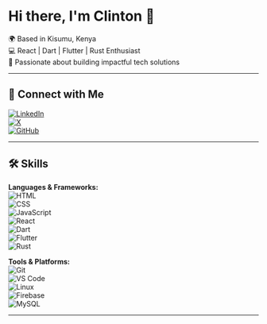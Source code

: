 # Hi there, I'm Clinton 👋  

🌍 Based in Kisumu, Kenya  
💻 React | Dart | Flutter | Rust Enthusiast  
🎯 Passionate about building impactful tech solutions  

---

## 🔗 Connect with Me  

[![LinkedIn](https://img.shields.io/badge/LinkedIn-blue?style=for-the-badge&logo=linkedin)](https://www.linkedin.com/in/clynton254)  
[![X](https://img.shields.io/badge/X-black?style=for-the-badge&logo=x)](https://x.com/Clintoonnn)  
[![GitHub](https://img.shields.io/badge/GitHub-181717?style=for-the-badge&logo=github)](https://github.com/clyn1)  

---

## 🛠️ Skills  

**Languages & Frameworks:**  
![HTML](https://img.shields.io/badge/HTML5-e34f26?style=for-the-badge&logo=html5&logoColor=white)  
![CSS](https://img.shields.io/badge/CSS3-1572B6?style=for-the-badge&logo=css3&logoColor=white)  
![JavaScript](https://img.shields.io/badge/JavaScript-f7df1e?style=for-the-badge&logo=javascript&logoColor=black)  
![React](https://img.shields.io/badge/React-61dafb?style=for-the-badge&logo=react&logoColor=black)  
![Dart](https://img.shields.io/badge/Dart-0175C2?style=for-the-badge&logo=dart&logoColor=white)  
![Flutter](https://img.shields.io/badge/Flutter-02569B?style=for-the-badge&logo=flutter&logoColor=white)  
![Rust](https://img.shields.io/badge/Rust-000000?style=for-the-badge&logo=rust&logoColor=white)  

**Tools & Platforms:**  
![Git](https://img.shields.io/badge/Git-F05032?style=for-the-badge&logo=git&logoColor=white)  
![VS Code](https://img.shields.io/badge/VS_Code-0078d7?style=for-the-badge&logo=visual-studio-code&logoColor=white)  
![Linux](https://img.shields.io/badge/Linux-FCC624?style=for-the-badge&logo=linux&logoColor=black)  
![Firebase](https://img.shields.io/badge/Firebase-ffca28?style=for-the-badge&logo=firebase&logoColor=black)  
![MySQL](https://img.shields.io/badge/MySQL-4479A1?style=for-the-badge&logo=mysql&logoColor=white)  

---

